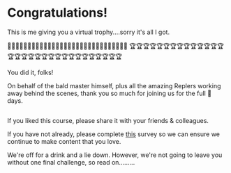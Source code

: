 # Congratulations!

This is me giving you a virtual trophy....sorry it's all I got. 

🎉🎉🎉🎉🎉🎉🎉🎉🎉🎉🎉🎉🎉🎉🎉🎉🎉🎉🎉🎉🎉🎉🎉🎉🎉🎉🎉🎉🎉🎉
🏆🏆🏆🏆🏆🏆🏆🏆🏆🏆🏆🏆🏆🏆🏆🏆🏆🏆🏆🏆🏆🏆🏆🏆🏆🏆🏆🏆🏆🏆🏆

You did it, folks!

On behalf of the bald master himself, plus all the amazing Replers working away behind the scenes, thank you so much for joining us for the full 💯 days.
##
If you liked this course, please share it with your friends & colleagues. 

If you have not already, please complete [this](https://forms.gle/685Vh1zCnpQAE55G8) survey so we can ensure we continue to make content that you love.

We're off for a drink and a lie down. However, we're not going to leave you without one final challenge, so read on.........
